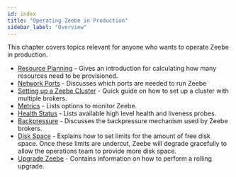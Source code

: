 ```yaml
---
id: index
title: "Operating Zeebe in Production"
sidebar_label: "Overview"
---
```


This chapter covers topics relevant for anyone who wants to operate Zeebe in production.

- [Resource Planning](resource-planning.md) - Gives an introduction for calculating how many resources need to be provisioned.
- [Network Ports](network-ports.md) - Discusses which ports are needed to run Zeebe
- [Setting up a Zeebe Cluster](setting-up-a-cluster.md) - Quick guide on how to set up a cluster with multiple brokers.
- [Metrics](metrics.md) - Lists options to monitor Zeebe.
- [Health Status](health.md) - Lists available high level health and liveness probes.
- [Backpressure](backpressure.md) - Discusses the backpressure mechanism used by Zeebe brokers.
- [Disk Space](disk-space.md) - Explains how to set limits for the amount of free disk space. Once these limits are undercut, Zeebe will degrade gracefully to allow the operations team to provide more disk space.
- [Upgrade Zeebe](upgrade-zeebe.md) - Contains information on how to perform a rolling upgrade.

